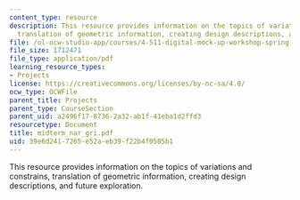 ```yaml
---
content_type: resource
description: This resource provides information on the topics of variations and constrains,
  translation of geometric information, creating design descriptions, and future exploration.
file: /ol-ocw-studio-app/courses/4-511-digital-mock-up-workshop-spring-2006/39e6d2417265e52aeb39f22b4f0585b1_midterm_nar_gri.pdf
file_size: 1712471
file_type: application/pdf
learning_resource_types:
- Projects
license: https://creativecommons.org/licenses/by-nc-sa/4.0/
ocw_type: OCWFile
parent_title: Projects
parent_type: CourseSection
parent_uid: a2496f17-8736-2a32-ab1f-41eba1d2ffd3
resourcetype: Document
title: midterm_nar_gri.pdf
uid: 39e6d241-7265-e52a-eb39-f22b4f0585b1
---
```

This resource provides information on the topics of variations and constrains, translation of geometric information, creating design descriptions, and future exploration.